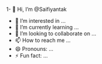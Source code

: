 1- 👋 Hi, I’m @Saifiyantak
- 👀 I’m interested in ...
- 🌱 I’m currently learning ...
- 💞️ I’m looking to collaborate on ...
- 📫 How to reach me ...
- 😄 Pronouns: ...
- ⚡ Fun fact: ...

<!---
Saifiyantak/Saifiyantak is a ✨ special ✨ repository because its `README.md` (this file) appears on your GitHub profile.
You can click the Preview link to take a look at your changes.
--->
